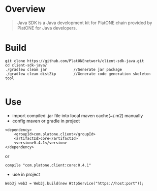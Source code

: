 # Overview
> Java SDK is a Java development kit for PlatONE chain provided by PlatONE for Java developers.

# Build
```
git clone https://github.com/PlatONEnetwork/client-sdk-java.git
cd client-sdk-java/
./gradlew clean jar            //Generate jar package
./gradlew clean distZip        //Generate code generation skeleton tool
   
``` 

# Use

* import compiled .jar file into local maven cache(~/.m2) manually
* config maven or gradle in project

```
<dependency>
    <groupId>com.platone.client</groupId>
    <artifactId>core</artifactId>
    <version>0.4.1</version>
</dependency>
```

or

```
compile "com.platone.client:core:0.4.1"
```

* use in project

```
Web3j web3 = Web3j.build(new HttpService("https://host:port"));
```


